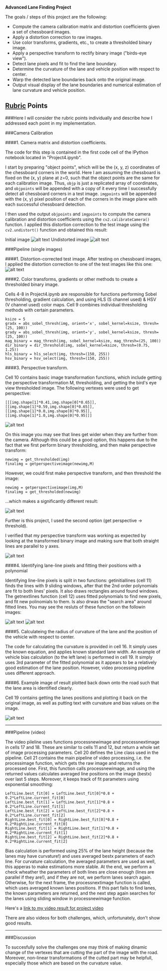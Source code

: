 **Advanced Lane Finding Project**

The goals / steps of this project are the following:

* Compute the camera calibration matrix and distortion coefficients given a set of chessboard images.
* Apply a distortion correction to raw images.
* Use color transforms, gradients, etc., to create a thresholded binary image.
* Apply a perspective transform to rectify binary image ("birds-eye view").
* Detect lane pixels and fit to find the lane boundary.
* Determine the curvature of the lane and vehicle position with respect to center.
* Warp the detected lane boundaries back onto the original image.
* Output visual display of the lane boundaries and numerical estimation of lane curvature and vehicle position.

[//]: # (Image References)

[image1]: ./camera_cal/calibration1.jpg "Initial image"
[image2]: ./output_images/calibration1_undistorted2.jpg "Undistorted"
[image2_2]: ./output_images/straight_lines1_undistorted.jpg "Undistorted 2"
[image3]: ./output_images/test4_thresholded.jpg "Thresholded method 1"
[image4]: ./output_images/test4_thresholded2.jpg "Thresholded method 2"
[image4_2]: ./output_images/straight_lines2_thresholded2.jpg "Thresholded method 2"
[image5]: ./output_images/test4_lanes_boxes.jpg "Lines and boxes"
[image6]: ./output_images/test4_lanes_area.jpg "Lines search area"
[image7]: ./output_images/test4_final_visualisation.jpg "Final output"
[video1]: ./processed_project_video.mp4 "Video"
[video2]: ./processed_challenge_video.mp4 "Video"
[video3]: ./processed_harder_challenge_video.mp4 "Video"

## [Rubric](https://review.udacity.com/#!/rubrics/571/view) Points
###Here I will consider the rubric points individually and describe how I addressed each point in my implementation.  

###Camera Calibration

####1. Camera matrix and distortion coefficients.

The code for this step is contained in the first code cell of the IPython notebook located in "Project4.ipynb".

I start by preparing "object points", which will be the (x, y, z) coordinates of the chessboard corners in the world. Here I am assuming the chessboard is fixed on the (x, y) plane at z=0, such that the object points are the same for each calibration image.  Thus, `objp` is just a replicated array of coordinates, and `objpoints` will be appended with a copy of it every time I successfully detect all chessboard corners in a test image.  `imgpoints` will be appended with the (x, y) pixel position of each of the corners in the image plane with each successful chessboard detection.  

I then used the output `objpoints` and `imgpoints` to compute the camera calibration and distortion coefficients using the `cv2.calibrateCamera()` function.  I applied this distortion correction to the test image using the `cv2.undistort()` function and obtained this result: 

Initial image
![alt text][image1] 
Undistorted image
![alt text][image2]

###Pipeline (single images)

####1. Distortion-corrected test image.
After testing on chessboard images, I applied the distortion correction to one of the test images like this one:
![alt text][image2_2]

####2. Color transforms, gradients or other methods to create a thresholded binary image.

Cells 4-8 in Project4.ipynb are responsible for functions performing Sobel thresholding, gradient calculation, and using HLS (S channel used) & HSV (V channel used) color maps. Cell 9 combines individual thresholding methods with certain parameters. 

```
ksize = 5
gradx = abs_sobel_thresh(img, orient='x', sobel_kernel=ksize, thresh=(25, 100))
grady = abs_sobel_thresh(img, orient='y', sobel_kernel=ksize, thresh=(25, 100))
mag_binary = mag_thresh(img, sobel_kernel=ksize, mag_thresh=(25, 100))
dir_binary = dir_threshold(img, sobel_kernel=ksize, thresh=(0.75, 1.25))
hls_binary = hls_select(img, thresh=(150, 255))
hsv_binary = hsv_select(img, thresh=(150, 255))
```

####3. Perspective transform.

Cell 10 contains basic image transformation functions, which include getting the perspective transformation M, thresholding, and getting the bird's eye view thresholded image. The following vertexes were used to get perspective:

```
[[[img.shape[1]*0.41,img.shape[0]*0.65]],[[img.shape[1]*0.59,img.shape[0]*0.65]],
[[img.shape[1]*0.0,img.shape[0]*0.95]],[[img.shape[1]*1.0,img.shape[0]*0.95]]]
```
![alt text][image3]

On this image you may see that lines get wider when they are further from the camera. Although this could be a good option, this happens due to the fact that we first perform binary thresholding, and then make perspective transform:
```
newimg = get_thresholded(img)
finalimg = getperspectiveimage(newimg,M)
```
However, we could first make perspective transform, and then threshold the image:
```
newimg = getperspectiveimage(img,M)
finalimg = get_thresholded(newimg)
```
...which makes a significantly different result:

![alt text][image4]

Further is this project, I used the second option (get perspective -> threshold).

I verified that my perspective transform was working as expected by looking at the transformed binary image and making sure that both straight lines are parallel to y axes.

![alt text][image4_2]

####4. Identifying lane-line pixels and fitting their positions with a polynomial

Identifying line-line pixels is split in two functions: getinitiallines (cell 11) finds the lines with 9 sliding windows, after that the 2nd order polynomials are fit to both lines' pixels. It also draws rectangles around found windows.
The getnextlines function (cell 12) uses fitted polynomials to find new pixels, and fit new polinomials to them. Is also drwas the "search area" around fitted lines.
You may see the resluts of these function on the followin images:

![alt text][image5]
![alt text][image6]

####5. Calculateing the radius of curvature of the lane and the position of the vehicle with respect to center.

The code for calculating the curvature is provided in cell 16. It simply uses the known equation, and applies known standard lane width.
An example of vehicle bias calculation (to the left lane) is performed in cell 19. It simply uses 3rd parameter of the fitted polynomial as it appears to be a relatively good estimation of the lane position. However, video processing pipeline uses different approach.

####6. Example image of result plotted back down onto the road such that the lane area is identified clearly.

Cell 19 contains getting the lanes positions and plotting it back on the original image, as well as putting text with curvature and bias values on the image.

![alt text][image7]

---

###Pipeline (video)

The video pileline uses functions processnewimage and processnextimage in cells 17 and 18. These are similar to cells 11 and 12, but return a whole set of image processing parameters. Cell 20 defines the Line class used in the pipeline. Cell 21 contains the main pipeline of video processing, i.e. the processimage function, which gets the raw image and returns the processed one.
First, this function calls processnewimage, and using the returned values calculates averaged line positions on the image (bestx) over last 5 steps.  Moreover, it keeps track of fit parameters using exponential smoothing:

```
LeftLine.best_fit[0] = LeftLine.best_fit[0]*0.8 + 0.2*LeftLine.current_fit[0]
LeftLine.best_fit[1] = LeftLine.best_fit[1]*0.8 + 0.2*LeftLine.current_fit[1]
LeftLine.best_fit[2] = LeftLine.best_fit[2]*0.8 + 0.2*LeftLine.current_fit[2]
RightLine.best_fit[0] = RightLine.best_fit[0]*0.8 + 0.2*RightLine.current_fit[0]
RightLine.best_fit[1] = RightLine.best_fit[1]*0.8 + 0.2*RightLine.current_fit[1]
RightLine.best_fit[2] = RightLine.best_fit[2]*0.8 + 0.2*RightLine.current_fit[2]
```

Bias calculation is performed using 25% of the lane height (because the lanes may have curvature!) and uses averaged bestx parameters of each line. For curvature calculation, the averaged parameters are used as well, this apperas to make estimations more stable.
At the end, we perform a check wheather the parameters of both lines are close enough (lines are parallel if they are!), and if they are not, we perform lanes search again. Otherwise, for the next frame, the processnextimage function is called, which uses averaged known lanes positions. If this part fails to find lanes, the known parameters are returned, and the next step again searches for the lanes using sliding window in processnewimage function.

Here's a [link to my video result for project video](./processed_project_video.mp4)

There are also videos for both challenges, which, unfortunately, don't show good results.

---

###Discussion

To succesfully solve the challenges one may think of making dinamic change of the vertexes that are cutting the part of the image with the road. Moreover, non-linear transformations of the cutted part may be helpfull, especially those which are based on the curvature value.
